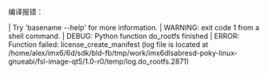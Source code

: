 编译报错：

| Try 'basename --help' for more information.
| WARNING: exit code 1 from a shell command.
| DEBUG: Python function do_rootfs finished
| ERROR: Function failed: license_create_manifest (log file is located at /home/alex/imx6/6d/sdk/bld-fb/tmp/work/imx6dlsabresd-poky-linux-gnueabi/fsl-image-qt5/1.0-r0/temp/log.do_rootfs.2871)
